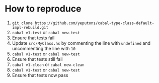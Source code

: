 # How to reproduce

1. `git clone https://github.com/yeputons/cabal-type-class-default-impl-rebuild.git`
1. `cabal v1-test` or `cabal new-test`
1. Ensure that tests fail
1. Update `src/MyClass.hs` by commenting the line with `undefined` and uncommenting the line with `10`
1. `cabal v1-test` or `cabal new-test`
1. Ensure that tests still fail
1. `cabal v1-clean` or `cabal new-clean`
1. `cabal v1-test` or `cabal new-test`
1. Ensure that tests now pass
